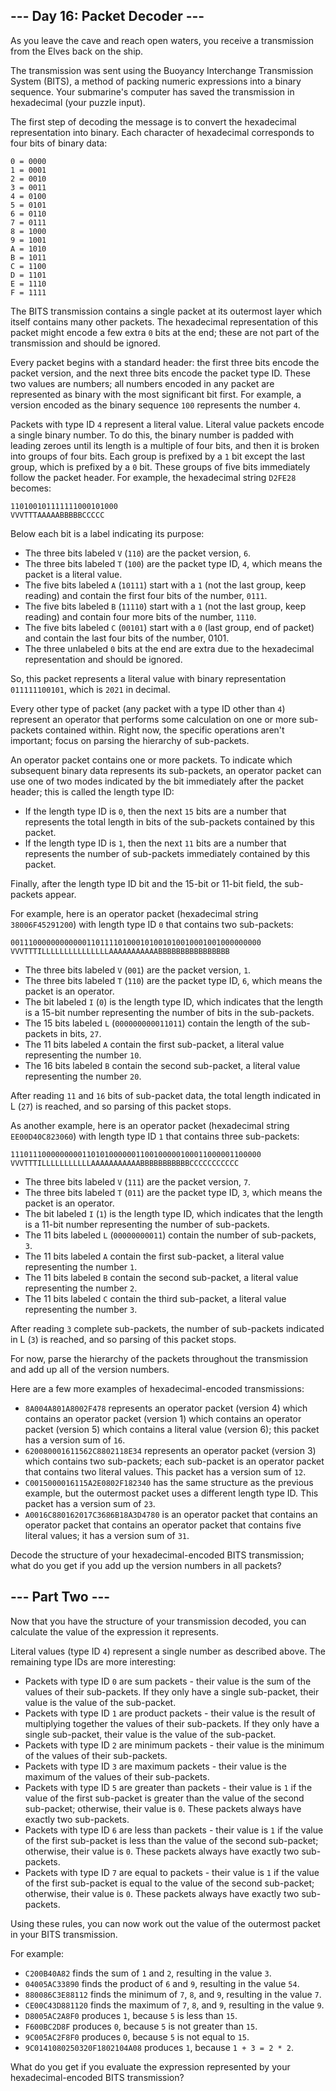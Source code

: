 ## --- Day 16: Packet Decoder ---

As you leave the cave and reach open waters, you receive a transmission from the Elves back on the ship.

The transmission was sent using the Buoyancy Interchange Transmission System (BITS), a method of packing numeric expressions into a binary sequence. Your submarine's computer has saved the transmission in hexadecimal (your puzzle input).

The first step of decoding the message is to convert the hexadecimal representation into binary. Each character of hexadecimal corresponds to four bits of binary data:

```
0 = 0000
1 = 0001
2 = 0010
3 = 0011
4 = 0100
5 = 0101
6 = 0110
7 = 0111
8 = 1000
9 = 1001
A = 1010
B = 1011
C = 1100
D = 1101
E = 1110
F = 1111
```

The BITS transmission contains a single packet at its outermost layer which itself contains many other packets. The hexadecimal representation of this packet might encode a few extra `0` bits at the end; these are not part of the transmission and should be ignored.

Every packet begins with a standard header: the first three bits encode the packet version, and the next three bits encode the packet type ID. These two values are numbers; all numbers encoded in any packet are represented as binary with the most significant bit first. For example, a version encoded as the binary sequence `100` represents the number `4`.

Packets with type ID `4` represent a literal value. Literal value packets encode a single binary number. To do this, the binary number is padded with leading zeroes until its length is a multiple of four bits, and then it is broken into groups of four bits. Each group is prefixed by a `1` bit except the last group, which is prefixed by a `0` bit. These groups of five bits immediately follow the packet header. For example, the hexadecimal string `D2FE28` becomes:

```
110100101111111000101000
VVVTTTAAAAABBBBBCCCCC
```

Below each bit is a label indicating its purpose:

 - The three bits labeled `V` (`110`) are the packet version, `6`.
 - The three bits labeled `T` (`100`) are the packet type ID, `4`, which means the packet is a literal value.
 - The five bits labeled `A` (`10111`) start with a `1` (not the last group, keep reading) and contain the first four bits of the number, `0111`.
 - The five bits labeled `B` (`11110`) start with a `1` (not the last group, keep reading) and contain four more bits of the number, `1110`.
 - The five bits labeled `C` (`00101`) start with a `0` (last group, end of packet) and contain the last four bits of the number, 0101.
 - The three unlabeled `0` bits at the end are extra due to the hexadecimal representation and should be ignored.

So, this packet represents a literal value with binary representation `011111100101`, which is `2021` in decimal.

Every other type of packet (any packet with a type ID other than `4`) represent an operator that performs some calculation on one or more sub-packets contained within. Right now, the specific operations aren't important; focus on parsing the hierarchy of sub-packets.

An operator packet contains one or more packets. To indicate which subsequent binary data represents its sub-packets, an operator packet can use one of two modes indicated by the bit immediately after the packet header; this is called the length type ID:

 - If the length type ID is `0`, then the next `15` bits are a number that represents the total length in bits of the sub-packets contained by this packet.
 - If the length type ID is `1`, then the next `11` bits are a number that represents the number of sub-packets immediately contained by this packet.

Finally, after the length type ID bit and the 15-bit or 11-bit field, the sub-packets appear.

For example, here is an operator packet (hexadecimal string `38006F45291200`) with length type ID `0` that contains two sub-packets:

```
00111000000000000110111101000101001010010001001000000000
VVVTTTILLLLLLLLLLLLLLLAAAAAAAAAAABBBBBBBBBBBBBBBB
```

 - The three bits labeled `V` (`001`) are the packet version, `1`.
 - The three bits labeled `T` (`110`) are the packet type ID, `6`, which means the packet is an operator.
 - The bit labeled `I` (`0`) is the length type ID, which indicates that the length is a 15-bit number representing the number of bits in the sub-packets.
 - The 15 bits labeled `L` (`000000000011011`) contain the length of the sub-packets in bits, `27`.
 - The 11 bits labeled `A` contain the first sub-packet, a literal value representing the number `10`.
 - The 16 bits labeled `B` contain the second sub-packet, a literal value representing the number `20`.

After reading `11` and `16` bits of sub-packet data, the total length indicated in L (`27`) is reached, and so parsing of this packet stops.

As another example, here is an operator packet (hexadecimal string `EE00D40C823060`) with length type ID `1` that contains three sub-packets:

```
11101110000000001101010000001100100000100011000001100000
VVVTTTILLLLLLLLLLLAAAAAAAAAAABBBBBBBBBBBCCCCCCCCCCC
```

 - The three bits labeled `V` (`111`) are the packet version, `7`.
 - The three bits labeled `T` (`011`) are the packet type ID, `3`, which means the packet is an operator.
 - The bit labeled `I` (`1`) is the length type ID, which indicates that the length is a 11-bit number representing the number of sub-packets.
 - The 11 bits labeled `L` (`00000000011`) contain the number of sub-packets, `3`.
 - The 11 bits labeled `A` contain the first sub-packet, a literal value representing the number `1`.
 - The 11 bits labeled `B` contain the second sub-packet, a literal value representing the number `2`.
 - The 11 bits labeled `C` contain the third sub-packet, a literal value representing the number `3`.

After reading `3` complete sub-packets, the number of sub-packets indicated in L (`3`) is reached, and so parsing of this packet stops.

For now, parse the hierarchy of the packets throughout the transmission and add up all of the version numbers.

Here are a few more examples of hexadecimal-encoded transmissions:

 - `8A004A801A8002F478` represents an operator packet (version 4) which contains an operator packet (version 1) which contains an operator packet (version 5) which contains a literal value (version 6); this packet has a version sum of `16`.
 - `620080001611562C8802118E34` represents an operator packet (version 3) which contains two sub-packets; each sub-packet is an operator packet that contains two literal values. This packet has a version sum of `12`.
 - `C0015000016115A2E0802F182340` has the same structure as the previous example, but the outermost packet uses a different length type ID. This packet has a version sum of `23`.
 - `A0016C880162017C3686B18A3D4780` is an operator packet that contains an operator packet that contains an operator packet that contains five literal values; it has a version sum of `31`.

Decode the structure of your hexadecimal-encoded BITS transmission; what do you get if you add up the version numbers in all packets?

## --- Part Two ---

Now that you have the structure of your transmission decoded, you can calculate the value of the expression it represents.

Literal values (type ID `4`) represent a single number as described above. The remaining type IDs are more interesting:

 - Packets with type ID `0` are sum packets - their value is the sum of the values of their sub-packets. If they only have a single sub-packet, their value is the value of the sub-packet.
 - Packets with type ID `1` are product packets - their value is the result of multiplying together the values of their sub-packets. If they only have a single sub-packet, their value is the value of the sub-packet.
 - Packets with type ID `2` are minimum packets - their value is the minimum of the values of their sub-packets.
 - Packets with type ID `3` are maximum packets - their value is the maximum of the values of their sub-packets.
 - Packets with type ID `5` are greater than packets - their value is `1` if the value of the first sub-packet is greater than the value of the second sub-packet; otherwise, their value is `0`. These packets always have exactly two sub-packets.
 - Packets with type ID `6` are less than packets - their value is `1` if the value of the first sub-packet is less than the value of the second sub-packet; otherwise, their value is `0`. These packets always have exactly two sub-packets.
 - Packets with type ID `7` are equal to packets - their value is `1` if the value of the first sub-packet is equal to the value of the second sub-packet; otherwise, their value is `0`. These packets always have exactly two sub-packets.

Using these rules, you can now work out the value of the outermost packet in your BITS transmission.

For example:

 - `C200B40A82` finds the sum of `1` and `2`, resulting in the value `3`.
 - `04005AC33890` finds the product of `6` and `9`, resulting in the value `54`.
 - `880086C3E88112` finds the minimum of `7`, `8`, and `9`, resulting in the value `7`.
 - `CE00C43D881120` finds the maximum of `7`, `8`, and `9`, resulting in the value `9`.
 - `D8005AC2A8F0` produces `1`, because `5` is less than `15`.
 - `F600BC2D8F` produces `0`, because `5` is not greater than `15`.
 - `9C005AC2F8F0` produces `0`, because `5` is not equal to `15`.
 - `9C0141080250320F1802104A08` produces `1`, because `1 + 3 = 2 * 2`.

What do you get if you evaluate the expression represented by your hexadecimal-encoded BITS transmission?
